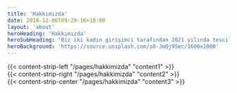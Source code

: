 ```yaml
---
title: 'Hakkımızda'
date: 2018-12-06T09:29:16+10:00
layout: 'about'
heroHeading: 'Hakkımızda'
heroSubHeading: "Biz iki kadın girişimci tarafından 2021 yılında tescil ettirdiğimiz SAYDALAN markası ile birlikte, doğanın gücünü ve çeşitliliğini sizinle buluşturmak üzere kuruldu."
heroBackground: 'https://source.unsplash.com/sO-JmQj95ec/1600x1000'
---
```


<div>
{{< content-strip-left "/pages/hakkimizda" "content1" >}}
</div>
<div>
{{< content-strip-right "/pages/hakkimizda" "content2" >}}
</div>
<div>
{{< content-strip-center "/pages/hakkimizda" "content3" >}}
</div>
